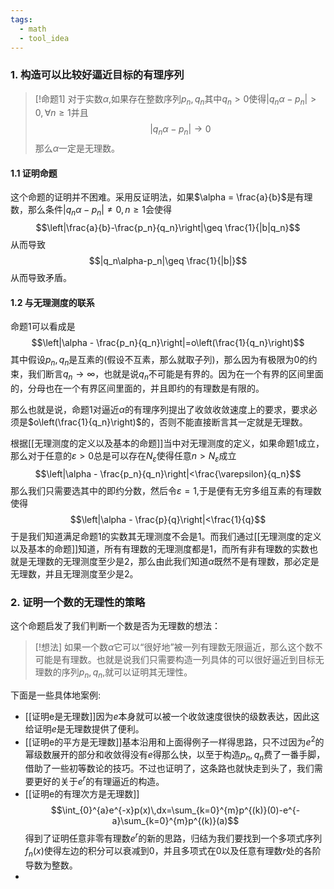 ```yaml
---
tags:
  - math
  - tool_idea
---
```

### 1. 构造可以比较好逼近目标的有理序列

> [!命题1]
> 对于实数$\alpha$,如果存在整数序列$p_n,q_n$其中$q_n>0$使得$|q_n\alpha-p_n|>0,\forall n\geq 1$并且$$|q_n\alpha-p_n|\to 0$$那么$\alpha$一定是无理数。

#### 1.1 证明命题

这个命题的证明并不困难。采用反证明法，如果$\alpha = \frac{a}{b}$是有理数，那么条件$|q_n\alpha-p_n|\neq 0,n\geq 1$会使得$$\left|\frac{a}{b}-\frac{p_n}{q_n}\right|\geq \frac{1}{|b|q_n}$$从而导致$$|q_n\alpha-p_n|\geq \frac{1}{|b|}$$从而导致矛盾。

#### 1.2 与无理测度的联系

命题1可以看成是$$\left|\alpha - \frac{p_n}{q_n}\right|=o\left(\frac{1}{q_n}\right)$$其中假设$p_n,q_n$是互素的(假设不互素，那么就取子列)，那么因为有极限为0的约束，我们断言$q_n\to \infty$，也就是说$q_n$不可能是有界的。因为在一个有界的区间里面的，分母也在一个有界区间里面的，并且即约的有理数是有限的。

那么也就是说，命题1对逼近$\alpha$的有理序列提出了收敛收敛速度上的要求，要求必须是$o\left(\frac{1}{q_n}\right)$的，否则不能直接断言其一定就是无理数。

根据[[无理测度的定义以及基本的命题]]当中对无理测度的定义，如果命题1成立，那么对于任意的$\varepsilon>0$总是可以存在$N_{\varepsilon}$使得任意$n>N_{\varepsilon}$成立
$$\left|\alpha - \frac{p_n}{q_n}\right|<\frac{\varepsilon}{q_n}$$那么我们只需要选其中的即约分数，然后令$\varepsilon=1$,于是便有无穷多组互素的有理数使得$$\left|\alpha - \frac{p}{q}\right|<\frac{1}{q}$$于是我们知道满足命题1的实数其无理测度不会是1。而我们通过[[无理测度的定义以及基本的命题]]知道，所有有理数的无理测度都是1，而所有非有理数的实数也就是无理数的无理测度至少是2，那么由此我们知道$\alpha$既然不是有理数，那必定是无理数，并且无理测度至少是2。

### 2. 证明一个数的无理性的策略

这个命题启发了我们判断一个数是否为无理数的想法：

> [!想法]
> 如果一个数$\alpha$它可以“很好地”被一列有理数无限逼近，那么这个数不可能是有理数。也就是说我们只需要构造一列具体的可以很好逼近到目标无理数的序列$p_n,q_n$,就可以证明其无理性。

下面是一些具体地案例:
* [[证明e是无理数]]因为$e$本身就可以被一个收敛速度很快的级数表达，因此这给证明$e$是无理数提供了便利。
* [[证明e的平方是无理数]]基本沿用和上面得例子一样得思路，只不过因为$e^2$的幂级数展开的部分和收敛得没有$e$得那么快，以至于构造$p_n,q_n$费了一番手脚，借助了一些初等数论的技巧。不过也证明了，这条路也就快走到头了，我们需要更好的关于$e^r$的有理逼近的构造。
* [[证明e的有理次方是无理数]] $$\int_{0}^{a}e^{-x}p(x)\,dx=\sum_{k=0}^{m}p^{(k)}(0)-e^{-a}\sum_{k=0}^{m}p^{(k)}(a)$$得到了证明任意非零有理数$e^r$的新的思路，归结为我们要找到一个多项式序列$f_n(x)$使得左边的积分可以衰减到0，并且多项式在0以及任意有理数$r$处的各阶导数为整数。
* 

